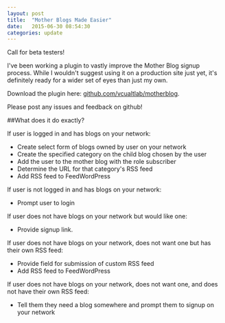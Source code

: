 ```yaml
---
layout: post
title:  "Mother Blogs Made Easier"
date:   2015-06-30 08:54:30
categories: update
---
```


Call for beta testers!

I've been working a plugin to vastly improve the Mother Blog signup process. While I wouldn't suggest using it on a production site just yet, it's definitely ready for a wider set of eyes than just my own.

Download the plugin here: [github.com/vcualtlab/motherblog](https://github.com/vcualtlab/motherblog).

Please post any issues and feedback on github! 

##What does it do exactly?

If user is logged in and has blogs on your network:

* Create select form of blogs owned by user on your network
* Create the specified category on the child blog chosen by the user
* Add the user to the mother blog with the role subscriber
* Determine the URL for that category's RSS feed
* Add RSS feed to FeedWordPress

If user is not logged in and has blogs on your network:

* Prompt user to login

If user does not have blogs on your network but would like one:

* Provide signup link.

If user does not have blogs on your network, does not want one but has their own RSS feed:

* Provide field for submission of custom RSS feed
* Add RSS feed to FeedWordPress

If user does not have blogs on your network, does not want one, and does not have their own RSS feed:

* Tell them they need a blog somewhere and prompt them to signup on your network

